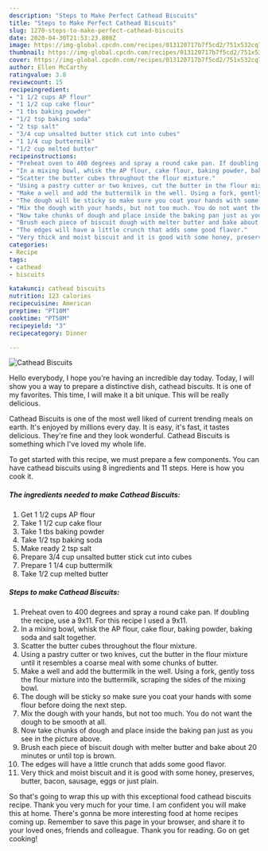 ```yaml
---
description: "Steps to Make Perfect Cathead Biscuits"
title: "Steps to Make Perfect Cathead Biscuits"
slug: 1270-steps-to-make-perfect-cathead-biscuits
date: 2020-04-30T21:53:23.800Z
image: https://img-global.cpcdn.com/recipes/013120717b7f5cd2/751x532cq70/cathead-biscuits-recipe-main-photo.jpg
thumbnail: https://img-global.cpcdn.com/recipes/013120717b7f5cd2/751x532cq70/cathead-biscuits-recipe-main-photo.jpg
cover: https://img-global.cpcdn.com/recipes/013120717b7f5cd2/751x532cq70/cathead-biscuits-recipe-main-photo.jpg
author: Ellen McCarthy
ratingvalue: 3.8
reviewcount: 15
recipeingredient:
- "1 1/2 cups AP flour"
- "1 1/2 cup cake flour"
- "1 tbs baking powder"
- "1/2 tsp baking soda"
- "2 tsp salt"
- "3/4 cup unsalted butter stick cut into cubes"
- "1 1/4 cup buttermilk"
- "1/2 cup melted butter"
recipeinstructions:
- "Preheat oven to 400 degrees and spray a round cake pan. If doubling the recipe, use a 9x11. For this recipe I used a 9x11."
- "In a mixing bowl, whisk the AP flour, cake flour, baking powder, baking soda and salt together."
- "Scatter the butter cubes throughout the flour mixture."
- "Using a pastry cutter or two knives, cut the butter in the flour mixture until it resembles a coarse meal with some chunks of butter."
- "Make a well and add the buttermilk in the well. Using a fork, gently toss the flour mixture into the buttermilk, scraping the sides of the mixing bowl."
- "The dough will be sticky so make sure you coat your hands with some flour before doing the next step."
- "Mix the dough with your hands, but not too much. You do not want the dough to be smooth at all."
- "Now take chunks of dough and place inside the baking pan just as you see in the picture above."
- "Brush each piece of biscuit dough with melter butter and bake about 20 minutes or until top is brown."
- "The edges will have a little crunch that adds some good flavor."
- "Very thick and moist biscuit and it is good with some honey, preserves, butter, bacon, sausage, eggs or just plain."
categories:
- Recipe
tags:
- cathead
- biscuits

katakunci: cathead biscuits 
nutrition: 123 calories
recipecuisine: American
preptime: "PT10M"
cooktime: "PT58M"
recipeyield: "3"
recipecategory: Dinner

---
```



![Cathead Biscuits](https://img-global.cpcdn.com/recipes/013120717b7f5cd2/751x532cq70/cathead-biscuits-recipe-main-photo.jpg)

Hello everybody, I hope you're having an incredible day today. Today, I will show you a way to prepare a distinctive dish, cathead biscuits. It is one of my favorites. This time, I will make it a bit unique. This will be really delicious.

Cathead Biscuits is one of the most well liked of current trending meals on earth. It's enjoyed by millions every day. It is easy, it's fast, it tastes delicious. They're fine and they look wonderful. Cathead Biscuits is something which I've loved my whole life.




To get started with this recipe, we must prepare a few components. You can have cathead biscuits using 8 ingredients and 11 steps. Here is how you cook it.

<!--inarticleads1-->

##### The ingredients needed to make Cathead Biscuits:

1. Get 1 1/2 cups AP flour
1. Take 1 1/2 cup cake flour
1. Take 1 tbs baking powder
1. Take 1/2 tsp baking soda
1. Make ready 2 tsp salt
1. Prepare 3/4 cup unsalted butter stick cut into cubes
1. Prepare 1 1/4 cup buttermilk
1. Take 1/2 cup melted butter




<!--inarticleads2-->

##### Steps to make Cathead Biscuits:

1. Preheat oven to 400 degrees and spray a round cake pan. If doubling the recipe, use a 9x11. For this recipe I used a 9x11.
1. In a mixing bowl, whisk the AP flour, cake flour, baking powder, baking soda and salt together.
1. Scatter the butter cubes throughout the flour mixture.
1. Using a pastry cutter or two knives, cut the butter in the flour mixture until it resembles a coarse meal with some chunks of butter.
1. Make a well and add the buttermilk in the well. Using a fork, gently toss the flour mixture into the buttermilk, scraping the sides of the mixing bowl.
1. The dough will be sticky so make sure you coat your hands with some flour before doing the next step.
1. Mix the dough with your hands, but not too much. You do not want the dough to be smooth at all.
1. Now take chunks of dough and place inside the baking pan just as you see in the picture above.
1. Brush each piece of biscuit dough with melter butter and bake about 20 minutes or until top is brown.
1. The edges will have a little crunch that adds some good flavor.
1. Very thick and moist biscuit and it is good with some honey, preserves, butter, bacon, sausage, eggs or just plain.




So that's going to wrap this up with this exceptional food cathead biscuits recipe. Thank you very much for your time. I am confident you will make this at home. There's gonna be more interesting food at home recipes coming up. Remember to save this page in your browser, and share it to your loved ones, friends and colleague. Thank you for reading. Go on get cooking!
